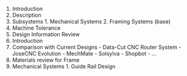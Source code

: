 1. Introduction
  1. Description
  2. Subsystems
    1. Mechanical Systems
    2. Framing Systems (base)
  3. Machine Tolerance
2. Design Information Review
  1. Introduction
  2. Comparison with Current Designs
    - Data-Cut CNC Router System
    - JoseCNC Evolution
    - MechMate
    - Solsylva
    - Shopbot
    - ...
  3. Materials review for Frame
  4. Mechanical Systems
    1. Guide Rail Design
